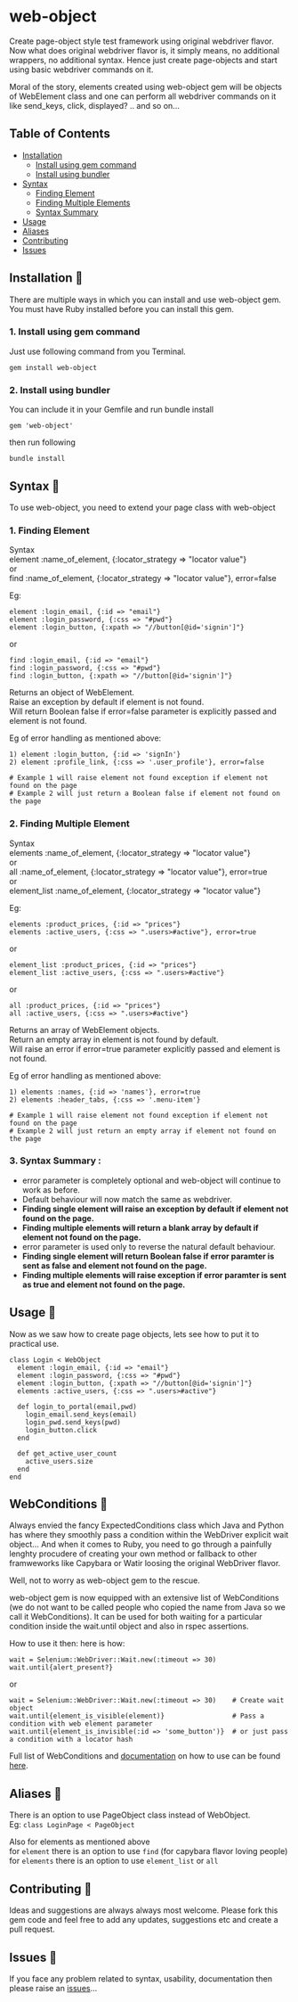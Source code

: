 # web-object  

Create page-object style test framework using original webdriver flavor.
Now what does original webdriver flavor is, it simply means, no additional wrappers, no additional syntax.
Hence just create page-objects and start using basic webdriver commands on it.

Moral of the story, elements created using web-object gem will be objects of WebElement class and one can perform all webdriver
commands on it like send_keys, click, displayed? .. and so on...

## Table of Contents
- [Installation](#install)  
    - [Install using gem command](#gem)    
    - [Install using bundler](#bundler)    
- [Syntax](#syntax)   
    - [Finding Element](#find_element)    
    - [Finding Multiple Elements](#find_elements)   
    - [Syntax Summary](#summary) 
- [Usage](#usage)   
- [Aliases](#alias)    
- [Contributing](#contributing)  
- [Issues](#issues)     
    

## <a name="install"></a> Installation :eyes:  
There are multiple ways in which you can install and use web-object gem.
You must have Ruby installed before you can install this gem.   

### <a name="gem" /> 1. Install using gem command
Just use following command from you Terminal.
``` 
gem install web-object 
```
   
### <a name="bundler" /> 2. Install using bundler    
You can include it in your Gemfile and run bundle install

``` 
gem 'web-object' 
```   
then run following   
```   
bundle install   
```   
  
  
    
## <a name="syntax"></a> Syntax :eyes:    
    
To use web-object, you need to extend your page class with web-object

### <a name="find_element"></a> 1. Finding Element   
Syntax   
element :name_of_element, {:locator_strategy => "locator value"}   
or   
find :name_of_element, {:locator_strategy => "locator value"}, error=false   
    
   
Eg:   
```   
element :login_email, {:id => "email"}   
element :login_password, {:css => "#pwd"}   
element :login_button, {:xpath => "//button[@id='signin']"}   
```      
or   
```   
find :login_email, {:id => "email"}   
find :login_password, {:css => "#pwd"}   
find :login_button, {:xpath => "//button[@id='signin']"}
```
   
Returns an object of WebElement.   
Raise an exception by default if element is not found.   
Will return Boolean false if error=false parameter is explicitly passed and element is not found.  

Eg of error handling as mentioned above:   
```   
1) element :login_button, {:id => 'signIn'}
2) element :profile_link, {:css => '.user_profile'}, error=false
   
# Example 1 will raise element not found exception if element not found on the page   
# Example 2 will just return a Boolean false if element not found on the page   

```

   

### <a name="find_elements"></a> 2. Finding Multiple Element   
Syntax   
elements :name_of_element, {:locator_strategy => "locator value"}   
or   
all :name_of_element, {:locator_strategy => "locator value"}, error=true   
or   
element_list :name_of_element, {:locator_strategy => "locator value"}

Eg:   
```   
elements :product_prices, {:id => "prices"}   
elements :active_users, {:css => ".users>#active"}, error=true    
```      
or   
```   
element_list :product_prices, {:id => "prices"}   
element_list :active_users, {:css => ".users>#active"}   
```   
or
```   
all :product_prices, {:id => "prices"}   
all :active_users, {:css => ".users>#active"}   
```   
  
Returns an array of WebElement objects.   
Return an empty array in element is not found by default.   
Will raise an error if error=true parameter explicitly passed and element is not found.   
  
  
Eg of error handling as mentioned above:   
```   
1) elements :names, {:id => 'names'}, error=true
2) elements :header_tabs, {:css => '.menu-item'}
   
# Example 1 will raise element not found exception if element not found on the page   
# Example 2 will just return an empty array if element not found on the page   

```
    
### <a name="summary"></a> 3. Syntax Summary : 
* error parameter is completely optional and web-object will continue to work as before.   
* Default behaviour will now match the same as webdriver.   
* __Finding single element will raise an exception by default if element not found on the page.__    
* __Finding multiple elements will return a blank array by default if element not found on the page.__   
* error parameter is used only to reverse the natural default behaviour.
* __Finding single element will return Boolean false if error paramter is sent as false and element not found on the page.__
* __Finding multiple elements will raise exception if error paramter is sent as true and element not found on the page.__
      
      
## <a name="usage"></a> Usage :eyes:   
Now as we saw how to create page objects, lets see how to put it to practical use.

```   
class Login < WebObject
  element :login_email, {:id => "email"}   
  element :login_password, {:css => "#pwd"}   
  element :login_button, {:xpath => "//button[@id='signin']"}   
  elements :active_users, {:css => ".users>#active"} 
  
  def login_to_portal(email,pwd)  
    login_email.send_keys(email)  
    login_pwd.send_keys(pwd)  
    login_button.click  
  end  
    
  def get_active_user_count   
    active_users.size
  end
end  
```   
  
## <a name="webconditions"></a> WebConditions :eyes: 
Always envied the fancy ExpectedConditions class which Java and Python has where they smoothly pass a condition within the WebDriver explicit wait object... And when it comes to Ruby, you need to go through a painfully lenghty procudere of creating your own method or fallback to other framweworks like Capybara or Watir loosing the original WebDriver flavor.   
  
Well, not to worry as web-object gem to the rescue.     
   
web-object gem is now equipped with an extensive list of WebConditions (we do not want to be called people who copied the name from Java so we call it WebConditions).  It can be used for both waiting for a particular condition inside the wait.until object and also in rspec assertions.   
   
   
How to use it then: here is how:    
```   
wait = Selenium::WebDriver::Wait.new(:timeout => 30)
wait.until{alert_present?}
```
or
```
wait = Selenium::WebDriver::Wait.new(:timeout => 30)    # Create wait object
wait.until{element_is_visible(element)}                 # Pass a condition with web element parameter 
wait.until{element_is_invisible(:id => 'some_button')}  # or just pass a condition with a locator hash

```  

Full list of WebConditions and [documentation](https://github.com/krupani/web-object/wiki) on how to use can be found [here](https://github.com/krupani/web-object/wiki).


## <a name="alias"></a> Aliases :eyes:   
There is an option to use PageObject class instead of WebObject.  
Eg:
``` class LoginPage < PageObject ```   
   
Also for elements as mentioned above   
for `element` there is an option to use `find` (for capybara flavor loving people)  
for `elements` there is an option to use `element_list` or `all`   

  
## <a name="contributing"></a> Contributing :eyes:
Ideas and suggestions are always always most welcome. Please fork this gem code and feel free to add any updates, suggestions etc and create a pull request.  

## <a name="issues"></a> Issues :eyes:
If you face any problem related to syntax, usability, documentation then please raise an [issues](https://github.com/krupani/web-object/issues)...   

